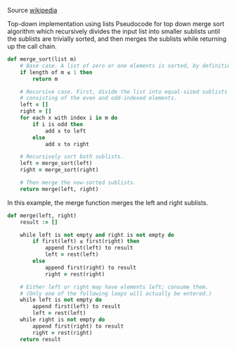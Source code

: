 Source [wikipedia](https://en.wikipedia.org/wiki/Merge_sort#Top-down_implementation_using_lists)

Top-down implementation using lists
Pseudocode for top down merge sort algorithm which recursively divides the input list into smaller sublists until the sublists are trivially sorted, and then merges the sublists while returning up the call chain.

```ruby
def merge_sort(list m)
    # Base case. A list of zero or one elements is sorted, by definition.
    if length of m ≤ 1 then
        return m

    # Recursive case. First, divide the list into equal-sized sublists
    # consisting of the even and odd-indexed elements.
    left = []
    right = []
    for each x with index i in m do
        if i is odd then
            add x to left
        else
            add x to right

    # Recursively sort both sublists.
    left = merge_sort(left)
    right = merge_sort(right)

    # Then merge the now-sorted sublists.
    return merge(left, right)
```

In this example, the merge function merges the left and right sublists.

```ruby
def merge(left, right)
    result := []

    while left is not empty and right is not empty do
        if first(left) ≤ first(right) then
            append first(left) to result
            left = rest(left)
        else
            append first(right) to result
            right = rest(right)

    # Either left or right may have elements left; consume them.
    # (Only one of the following loops will actually be entered.)
    while left is not empty do
        append first(left) to result
        left = rest(left)
    while right is not empty do
        append first(right) to result
        right = rest(right)
    return result
```
